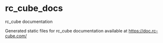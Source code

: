 rc_cube_docs
============

rc_cube documentation

Generated static files for rc_cube documentation available at https://doc.rc-cube.com/
